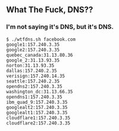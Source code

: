 ## What The Fuck, DNS??

### I'm not saying it's DNS, but it's DNS.

```
$ ./wtfdns.sh facebook.com
google1:157.240.3.35
google2:157.240.3.35
quebec_canada:31.13.80.36
google_2:31.13.93.35
norton:31.13.93.35
dallas:157.240.2.35
verisign:157.240.14.35
seattle:157.240.2.35
opendns2:157.240.3.35
washington_dc:31.13.66.35
opendns1:157.240.3.35
ibm_quad_9:157.240.3.35
googlealt2:157.240.3.35
googlealt1:157.240.3.35
cloudflare1:157.240.3.35
cloudflare2:157.240.3.35
```
